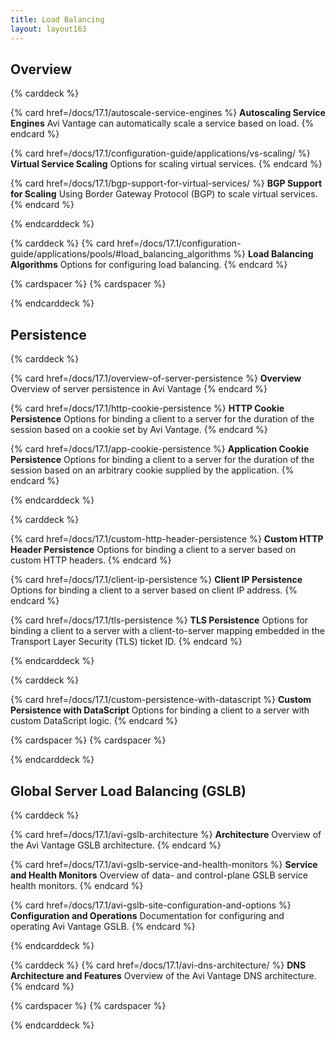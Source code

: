 ```yaml
---
title: Load Balancing
layout: layout163
---
```


## Overview 

{% carddeck %}

{% card href=/docs/17.1/autoscale-service-engines %}
**Autoscaling Service Engines**
Avi Vantage can automatically scale a service based on load.
{% endcard %}

{% card href=/docs/17.1/configuration-guide/applications/vs-scaling/ %}
**Virtual Service Scaling**
Options for scaling virtual services.
{% endcard %}

{% card href=/docs/17.1/bgp-support-for-virtual-services/ %}
**BGP Support for Scaling**
Using Border Gateway Protocol (BGP) to scale virtual services.
{% endcard %}

{% endcarddeck %}

{% carddeck %}
{% card href=/docs/17.1/configuration-guide/applications/pools/#load_balancing_algorithms %}
**Load Balancing Algorithms**
Options for configuring load balancing.
{% endcard %}

{% cardspacer %}
{% cardspacer %}

{% endcarddeck %}

## Persistence

{% carddeck %}

{% card href=/docs/17.1/overview-of-server-persistence %}
**Overview**
Overview of server persistence in Avi Vantage
{% endcard %}

{% card href=/docs/17.1/http-cookie-persistence %}
**HTTP Cookie Persistence**
Options for binding a client to a server for the duration of the session based on a cookie set by Avi Vantage.
{% endcard %}

{% card href=/docs/17.1/app-cookie-persistence %}
**Application Cookie Persistence**
Options for binding a client to a server for the duration of the session based on an arbitrary cookie supplied by the application.
{% endcard %}

{% endcarddeck %}

{% carddeck %}

{% card href=/docs/17.1/custom-http-header-persistence %}
**Custom HTTP Header Persistence**
Options for binding a client to a server based on custom HTTP headers. 
{% endcard %}

{% card href=/docs/17.1/client-ip-persistence %}
**Client IP Persistence**
Options for binding a client to a server based on client IP address.
{% endcard %}

{% card href=/docs/17.1/tls-persistence %}
**TLS Persistence**
Options for binding a client to a server with a client-to-server mapping embedded in the
Transport Layer Security (TLS) ticket ID.
{% endcard %}

{% endcarddeck %}

{% carddeck %}

{% card href=/docs/17.1/custom-persistence-with-datascript %}
**Custom Persistence with DataScript**
Options for binding a client to a server with custom DataScript logic.
{% endcard %}

{% cardspacer %}
{% cardspacer %}

{% endcarddeck %}

## Global Server Load Balancing (GSLB)

{% carddeck %}

{% card href=/docs/17.1/avi-gslb-architecture %}
**Architecture**
Overview of the Avi Vantage GSLB architecture.
{% endcard %}

{% card href=/docs/17.1/avi-gslb-service-and-health-monitors %}
**Service and Health Monitors**
Overview of data- and control-plane GSLB service health monitors.
{% endcard %}

{% card href=/docs/17.1/avi-gslb-site-configuration-and-options %}
**Configuration and Operations**
Documentation for configuring and operating Avi Vantage GSLB.
{% endcard %}

{% endcarddeck %}

{% carddeck %}
{% card href=/docs/17.1/avi-dns-architecture/ %}
**DNS Architecture and Features**
Overview of the Avi Vantage DNS architecture.
{% endcard %}

{% cardspacer %}
{% cardspacer %}

{% endcarddeck %}